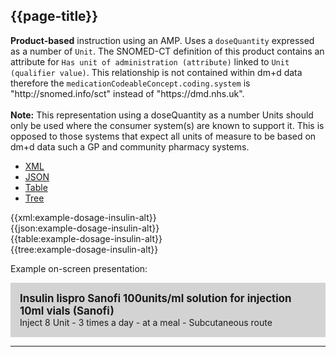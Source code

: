 ## {{page-title}}

<div class="nhsd-a-box nhsd-a-box--bg-light-blue nhsd-!t-margin-bottom-6 nhsd-t-body">
    <strong>Product-based</strong> instruction using an AMP. Uses a <code>doseQuantity</code> expressed as a number of <code>Unit</code>. The SNOMED-CT definition of this product contains an attribute for <code>Has unit of administration (attribute)</code> linked to <code>Unit (qualifier value)</code>. This relationship is not contained within dm+d data therefore the <code>medicationCodeableConcept.coding.system</code> is "http://snomed.info/sct" instead of "https://dmd.nhs.uk".<br/><br/><strong>Note:</strong> This representation using a doseQuantity as a number Units should only be used where the consumer system(s) are known to support it. This is opposed to those systems that expect all units of measure to be based on dm+d data such a GP and community pharmacy systems.
</div>

<!--// start of code snippet -->
<div>
    <ul class="nav nav-tabs" role="tablist">
      <li role="presentation" class="active">
        <a href="#xml-37a" aria-controls="xml" role="tab" data-toggle="tab">XML</a>
      </li>
      <li role="presentation">
        <a href="#json-37a" aria-controls="json" role="tab" data-toggle="tab">JSON</a>
      </li>
        <li role="presentation">
        <a href="#table-37a" aria-controls="table" role="tab" data-toggle="tab">Table</a>
      </li>
      <li role="presentation">
        <a href="#tree-37a" aria-controls="tree" role="tab" data-toggle="tab">Tree</a>
      </li>
  </ul>

  <!-- Tab panes -->
  <div class="tab-content snippet">
    <div role="tabpanel" class="tab-pane active" id="xml-37a">
      {{xml:example-dosage-insulin-alt}}
    </div>
    <div role="tabpanel" class="tab-pane" id="json-37a">
      {{json:example-dosage-insulin-alt}}
    </div>
    <div role="tabpanel" class="tab-pane" id="table-37a">
      {{table:example-dosage-insulin-alt}}
    </div>
    <div role="tabpanel" class="tab-pane" id="tree-37a">
      {{tree:example-dosage-insulin-alt}}
    </div>
  </div>
</div>
<!--// end of code snippet -->

Example on-screen presentation:

<div style="background-color:lightgrey;padding:15px;">
<div style="font-size:larger;font-weight:bold;">Insulin lispro Sanofi 100units/ml solution for injection 10ml vials (Sanofi)</div>
Inject 8 Unit - 3 times a day - at a meal - Subcutaneous route
</div>

---
